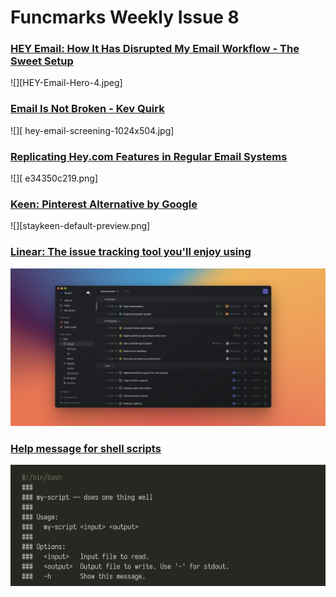 # Funcmarks Weekly Issue 8

### [HEY Email: How It Has Disrupted My Email Workflow - The Sweet Setup][1]

![][HEY-Email-Hero-4.jpeg]

### [Email Is Not Broken - Kev Quirk][2]

![][	hey-email-screening-1024x504.jpg]

### [Replicating Hey.com Features in Regular Email Systems][3]

![][	e34350c219.png]

### [Keen: Pinterest Alternative by Google][4]

![][staykeen-default-preview.png]

### [Linear: The issue tracking tool you'll enjoy using][5]

![](linearapp.jpg)

### [Help message for shell scripts][6]

![](help-shell-scripts.png)

[1]:	https://thesweetsetup.com/hey-email-disrupted-my-email-workflow/
[2]:	https://kevq.uk/email-is-not-broken/
[3]:	https://blog.andrewcanion.com/2020/06/16/replicating-heycom-features.html
[4]:	https://staykeen.com/
[5]:	https://linear.app
[6]:	https://samizdat.dev/help-message-for-shell-scripts/

